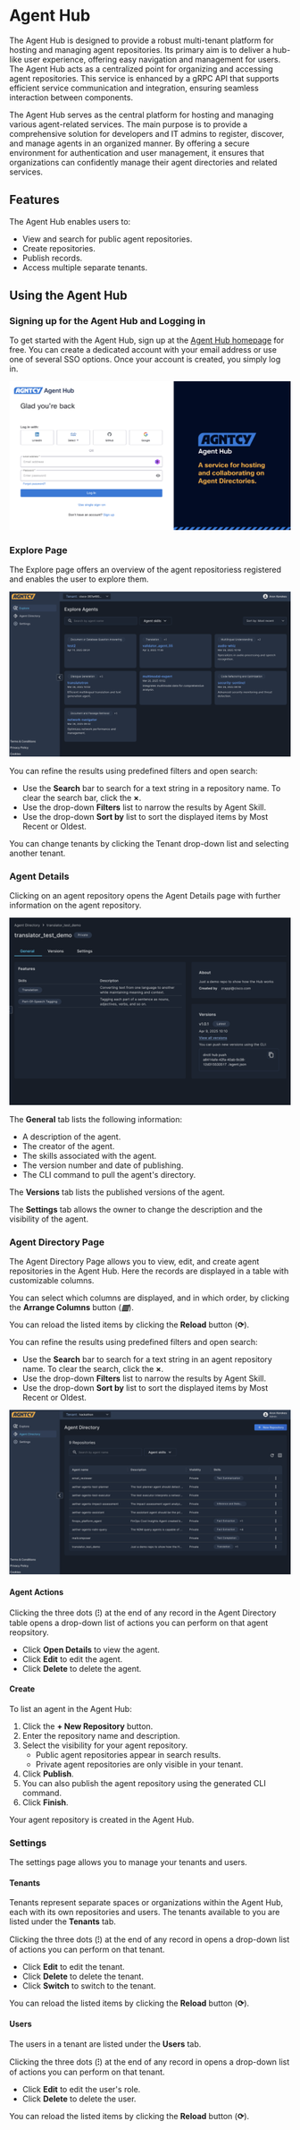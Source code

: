 # Agent Hub

The Agent Hub is designed to provide a robust multi-tenant platform for hosting and managing agent repositories. Its primary aim is to deliver a hub-like user experience, offering easy navigation and management for users. The Agent Hub acts as a centralized point for organizing and accessing agent repositories. This service is enhanced by a gRPC API that supports efficient service communication and integration, ensuring seamless interaction between components.

The Agent Hub serves as the central platform for hosting and managing various agent-related services. The main purpose is to provide a comprehensive solution for developers and IT admins to register, discover, and manage agents in an organized manner. By offering a secure environment for authentication and user management, it ensures that organizations can confidently manage their agent directories and related services.

## Features

The Agent Hub enables users to:

* View and search for public agent repositories.
* Create repositories.
* Publish records.
* Access multiple separate tenants.

## Using the Agent Hub

### Signing up for the Agent Hub and Logging in

To get started with the Agent Hub, sign up at the [Agent Hub homepage](https://phoenix.dev.outshift.ai) for free. You can create a dedicated account with your email address or use one of several SSO options. Once your account is created, you simply log in.

![Logging in](./_static/login.png)

### Explore Page

The Explore page offers an overview of the agent repositoriess registered and enables the user to explore them.

![The Explore Page](./_static/explore.png)

You can refine the results using predefined filters and open search:

* Use the **Search** bar to search for a text string in a repository name. To clear the search bar, click the **×**.
* Use the drop-down **Filters** list to narrow the results by Agent Skill.
* Use the drop-down **Sort by** list to sort the displayed items by Most Recent or Oldest.

You can change tenants by clicking the Tenant drop-down list and selecting another tenant.

### Agent Details

Clicking on an agent repository opens the Agent Details page with further information on the agent repository.

![The Agent Details Page](./_static/agent.png)

The **General** tab lists the following information:

* A description of the agent.
* The creator of the agent.
* The skills associated with the agent.
* The version number and date of publishing.
* The CLI command to pull the agent's directory.

The **Versions** tab lists the published versions of the agent.

The **Settings** tab allows the owner to change the description and the visibility of the agent.

### Agent Directory Page

The Agent Directory Page allows you to view, edit, and create agent repositories in the Agent Hub. Here the records are displayed in a table with customizable columns.

You can select which columns are displayed, and in which order, by clicking the **Arrange Columns** button (***▥***).

You can reload the listed items by clicking the **Reload** button (**⟳**).

You can refine the results using predefined filters and open search:

* Use the **Search** bar to search for a text string in an agent repository name. To clear the search, click the **×**.
* Use the drop-down **Filters** list to narrow the results by Agent Skill.
* Use the drop-down **Sort by** list to sort the displayed items by Most Recent or Oldest.

![The Agent Directory Page](./_static/directory.png)

#### Agent Actions

Clicking the three dots (**⁝**) at the end of any record in the Agent Directory table opens a drop-down list of actions you can perform on that agent reopsitory.

* Click **Open Details** to view the agent.
* Click **Edit** to edit the agent.
* Click **Delete** to delete the agent.

#### Create

To list an agent in the Agent Hub:

1. Click the **+ New Repository** button.
1. Enter the repository name and description.
1. Select the visibility for your agent repository.
    * Public agent repositories appear in search results.
    * Private agent repositories are only visible in your tenant.
1. Click **Publish**.
1. You can also publish the agent repository using the generated CLI command.
1. Click **Finish**.

Your agent repository is created in the Agent Hub.

### Settings

The settings page allows you to manage your tenants and users.

#### Tenants

Tenants represent separate spaces or organizations within the Agent Hub, each with its own repositories and users. The tenants available to you are listed under the **Tenants** tab.

Clicking the three dots (**⁝**) at the end of any record in opens a drop-down list of actions you can perform on that tenant.

* Click **Edit** to edit the tenant.
* Click **Delete** to delete the tenant.
* Click **Switch** to switch to the tenant.

You can reload the listed items by clicking the **Reload** button (**⟳**).

#### Users

The users in a tenant are listed under the **Users** tab.

Clicking the three dots (**⁝**) at the end of any record in opens a drop-down list of actions you can perform on that tenant.

* Click **Edit** to edit the user's role.
* Click **Delete** to delete the user.

You can reload the listed items by clicking the **Reload** button (**⟳**).
